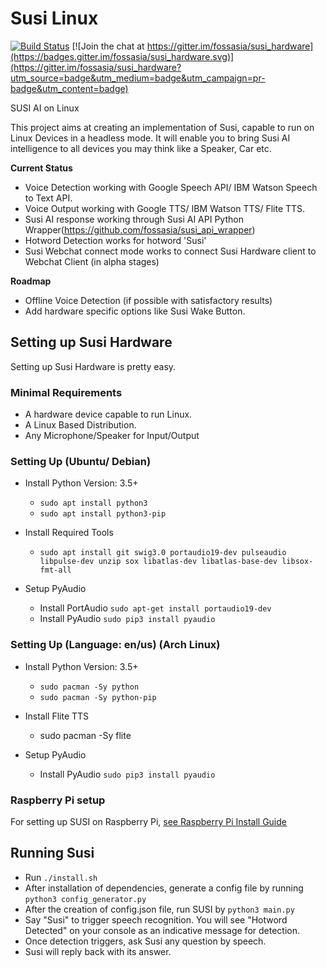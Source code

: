 # Susi Linux

[![Build Status](https://travis-ci.org/fossasia/susi_hardware.svg?branch=master)](https://travis-ci.org/fossasia/susi_hardware) 
[![Join the chat at https://gitter.im/fossasia/susi_hardware](https://badges.gitter.im/fossasia/susi_hardware.svg)](https://gitter.im/fossasia/susi_hardware?utm_source=badge&utm_medium=badge&utm_campaign=pr-badge&utm_content=badge)

SUSI AI on Linux

This project aims at creating an implementation of Susi, capable to run on Linux Devices in a headless mode.
It will enable you to bring Susi AI intelligence to all devices you may think like a Speaker, Car etc.

**Current Status**
- Voice Detection working with Google Speech API/ IBM Watson Speech to Text API.
- Voice Output working with Google TTS/ IBM Watson TTS/ Flite TTS.
- Susi AI response working through Susi AI API Python Wrapper(https://github.com/fossasia/susi_api_wrapper)
- Hotword Detection works for hotword 'Susi'
- Susi Webchat connect mode works to connect Susi Hardware client to Webchat Client (in alpha stages)

**Roadmap**
- Offline Voice Detection (if possible with satisfactory results)
- Add hardware specific options like Susi Wake Button.


## Setting up Susi Hardware

Setting up Susi Hardware is pretty easy.

### Minimal Requirements
* A hardware device capable to run Linux.
* A Linux Based Distribution.
* Any Microphone/Speaker for Input/Output

### Setting Up (Ubuntu/ Debian)
* Install Python Version: 3.5+
    * ```sudo apt install python3```
    * ```sudo apt install python3-pip```

* Install Required Tools
    * ```sudo apt install git swig3.0 portaudio19-dev pulseaudio libpulse-dev unzip sox libatlas-dev libatlas-base-dev libsox-fmt-all```

* Setup PyAudio
    * Install PortAudio ```sudo apt-get install portaudio19-dev```
    * Install PyAudio ```sudo pip3 install pyaudio```
 

### Setting Up (Language: en/us) (Arch Linux)

* Install Python Version: 3.5+ 
    * ```sudo pacman -Sy python```
    * ```sudo pacman -Sy python-pip```

* Install Flite TTS
    * sudo pacman -Sy flite

* Setup PyAudio 
    * Install PyAudio ```sudo pip3 install pyaudio```

### Raspberry Pi setup

For setting up SUSI on Raspberry Pi, [see Raspberry Pi Install Guide](docs/raspberry-pi_install.md)

## Running Susi
* Run ```./install.sh```
* After installation of dependencies, generate a config file by running ```python3 config_generator.py```
* After the creation of config.json file, run SUSI by ```python3 main.py```
* Say "Susi" to trigger speech recognition. You will see "Hotword Detected" on your console as an indicative message for detection.
* Once detection triggers, ask Susi any question by speech.
* Susi will reply back with its answer.
